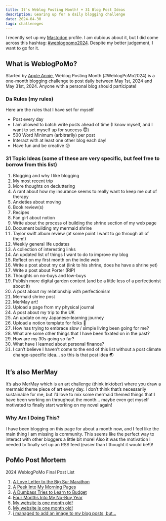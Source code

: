 ```yaml
---
title: It's Weblog Posting Month! + 31 Blog Post Ideas
description: Gearing up for a daily blogging challenge
date: 2024-04-30
tags: challeneges
---
```


I recently set up my <a href="https://mastodon.social/@mayasdaydreams">Mastodon</a> profile. I am dubious about it, but I did come across this hashtag: <a href="https://mastodon.social/tags/weblogpomo2024">#weblogpomo2024</a>. Despite my better judgement, I want to go for it. 

## What is WeblogPoMo?

Started by <a href="https://weblog.anniegreens.lol/weblog-posting-month-2024">Apple Annie</a>, Weblog Posting Month (#WeblogPoMo2024) is a one-month blogging challenge to post daily between May 1st, 2024 and May 31st, 2024. Anyone with a personal blog should participate!

### Da Rules (my rules)

Here are the rules that I have set for myself 

- Post every day
- I am allowed to batch write posts ahead of time (I know myself, and I want to set myself up for success 😇)
- 500 Word Minimum (arbitrarily) per post
- Interact with at least one other blog each day!
- Have fun and be creative 😚

### 31 Topic Ideas (some of these are very specific, but feel free to borrow from this list)

1. Blogging and why I like blogging
2. My most recent trip
3. More thoughts on decluttering
4. A rant about how my insurance seems to really want to keep me out of therapy 
5. Anxieties about moving
6. Book review(s)
7. Recipes
8. Fan girl about notion
9. Write about the process of building the shrine section of my web page 
10. Document building my mermaid shrine 
11. Taylor swift album review (at some point I want to go through all of them!)
12. Weekly general life updates
13. A collection of interesting links
14. An updated list of things I want to do to improve my blog 
15. Reflect on my first month on the indie web
16. Write a post about my cat (link to his shrine, does he have a shrine yet)
17. Write a post about Porter (RIP)
18. Thoughts on no-buys and low-buys
19. Publish more digital garden content (and be a little less of a perfectionist about it)
20. A post about my relationship with perfectionism 
21. Mermaid shrine post
22. MerMay art!
23. Upload a page from my physical journal
24. A post about my trip to the UK
25. An update on my Japanese-learning journey 
26. Upload a notion template for folks 💖
27. How has trying to embrace slow / simple living been going for me?
28. What are some other things that I have been fixated on in the past?
29. How are my 30s going so far?
30. What have I learned about personal finance?
31. I can’t believe I haven’t come to the end of this list without a post climate change-specific idea… so this is that post idea 🌏

## It’s also MerMay

It’s also MerMay which is an art challenge (think inktober) where you draw a mermaid theme piece of art every day. I don’t think that’s necessarily sustainable for me, but I’d love to mix some mermaid themed things that I have been working on throughout the month… maybe even get myself motivated to finally start working on my novel again!

### Why Am I Doing This?

I have been blogging on this page for about a month now, and I feel like the main thing I am missing is community. This seems like the perfect way to interact with other bloggers a little bit more! Also it was the motivation I needed to finally set up an RSS feed (easier than I thought it would be!!)!

## PoMo Post Mortem

2024 WeblogPoMo Final Post List
1. <a href="/blog/bigsur2024/">A Love Letter to the Big Sur Marathon</a>
2. <a href="/blog/pomoday2/">A Peek Into My Morning Pages</a>
3. <a href="/blog/pomoday3/">A Dumbass Tries to Learn to Budget</a>
4. <a href="/blog/pomoday4/">Four Months Into My No-Buy Year</a>
5. <a href="/blog/pomoday5/">My website is one month old!</a>
6. <a href="/blog/pomoday6/">My website is one month old!</a>
7. <a href="/blog/pomoday7">i managed to add an image to my blog posts, but...</a>